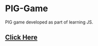 # PIG-Game

PIG game developed as part of learning JS.
## [Click Here](https://c0smlc.github.io/PIG-Game/)
